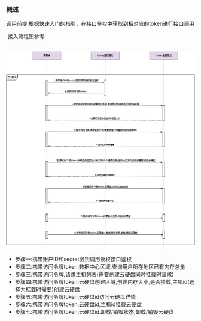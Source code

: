 ### 概述

​          调用前提:根据快速入门的指引，在接口鉴权中获取到相对应的token进行接口调用

​		  接入流程图参考:

​			![harddisk_process](../../image/harddisk_process.jpg)

- 步骤一:携带账户ID和secret密钥调用授权接口鉴权
- 步骤二:携带访问令牌token,数据中心区域,查询用户所在地区已有内存总量
- 步骤三:携带访问令牌,请求主机列表(需要创建云硬盘同时挂载时请求)
- 步骤四:携带访问令牌token,云硬盘创建区域,创建内存大小,是否挂载,主机id(选择为挂载时需要)创建云硬盘
- 步骤五:携带访问令牌token,云硬盘id访问云硬盘详情
- 步骤六:携带访问令牌token,云硬盘id,主机id挂载云硬盘
- 步骤七:携带访问令牌token,云硬盘id.卸载/销毁状态,卸载/销毁云硬盘